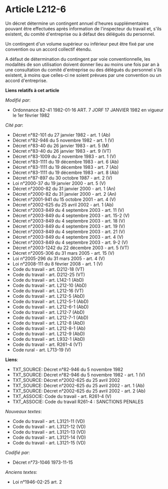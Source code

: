 # Article L212-6

Un décret détermine un contingent annuel d'heures supplémentaires pouvant être effectuées après information de l'inspecteur
du travail et, s'ils existent, du comité d'entreprise ou à défaut des délégués du personnel.

Un contingent d'un volume supérieur ou inférieur peut être fixé par une convention ou un accord collectif étendu.

A défaut de détermination du contingent par voie conventionnelle, les modalités de son utilisation doivent donner lieu au
moins une fois par an à une consultation du comité d'entreprise ou des délégués du personnel s'ils existent, à moins que
celles-ci ne soient prévues par une convention ou un accord d'entreprise.

**Liens relatifs à cet article**

_Modifié par_:

  - Ordonnance 82-41 1982-01-16 ART. 7 JORF 17 JANVIER 1982 en vigueur le 1er février 1982

_Cité par_:

  - Décret n°82-101 du 27 janvier 1982 - art. 1 (Ab)
  - Décret n°82-946 du 5 novembre 1982 - art. 1 (V)
  - Décret n°83-40 du 26 janvier 1983 - art. 5 (M)
  - Décret n°83-40 du 26 janvier 1983 - art. 9 (VT)
  - Décret n°83-1009 du 2 novembre 1983 - art. 1 (V)
  - Décret n°83-1111 du 19 décembre 1983 - art. 6 (Ab)
  - Décret n°83-1111 du 19 décembre 1983 - art. 7 (Ab)
  - Décret n°83-1111 du 19 décembre 1983 - art. 8 (Ab)
  - Décret n°87-897 du 30 octobre 1987 - art. 2 (V)
  - Loi n°2000-37 du 19 janvier 2000 - art. 5 (V)
  - Décret n°2000-82 du 31 janvier 2000 - art. 1 (An)
  - Décret n°2000-82 du 31 janvier 2000 - art. 2 (An)
  - Décret n°2001-941 du 15 octobre 2001 - art. 4 (V)
  - Décret n°2002-625 du 25 avril 2002 - art. 1 (Ab)
  - Décret n°2003-849 du 4 septembre 2003 - art. 11 (V)
  - Décret n°2003-849 du 4 septembre 2003 - art. 15-2 (V)
  - Décret n°2003-849 du 4 septembre 2003 - art. 18 (V)
  - Décret n°2003-849 du 4 septembre 2003 - art. 19 (V)
  - Décret n°2003-849 du 4 septembre 2003 - art. 21 (V)
  - Décret n°2003-849 du 4 septembre 2003 - art. 4 (V)
  - Décret n°2003-849 du 4 septembre 2003 - art. 9-2 (V)
  - Décret n°2003-1242 du 22 décembre 2003 - art. 5 (VT)
  - Décret n°2005-306 du 31 mars 2005 - art. 15 (V)
  - Loi n°2005-296 du 31 mars 2005 - art. 4 (V)
  - Loi n°2008-111 du 8 février 2008 - art. 1 (V)
  - Code du travail - art. D212-18 (VT)
  - Code du travail - art. D212-25 (VT)
  - Code du travail - art. L142-1 (AbD)
  - Code du travail - art. L212-10 (AbD)
  - Code du travail - art. L212-16 (VT)
  - Code du travail - art. L212-5 (AbD)
  - Code du travail - art. L212-5-1 (AbD)
  - Code du travail - art. L212-6-1 (AbD)
  - Code du travail - art. L212-7 (AbD)
  - Code du travail - art. L212-7-1 (AbD)
  - Code du travail - art. L212-8 (AbD)
  - Code du travail - art. L212-8-1 (Ab)
  - Code du travail - art. L212-9 (AbD)
  - Code du travail - art. L932-1 (AbD)
  - Code du travail - art. R261-4 (VT)
  - Code rural - art. L713-19 (V)

**Liens**:

  - TXT_SOURCE: Décret n°82-946 du 5 novembre 1982
  - TXT_SOURCE: Décret n°82-946 du 5 novembre 1982 - art. 1 (V)
  - TXT_SOURCE: Décret n°2002-625 du 25 avril 2002
  - TXT_SOURCE: Décret n°2002-625 du 25 avril 2002 - art. 1 (Ab)
  - TXT_SOURCE: Décret n°2002-625 du 25 avril 2002 - art. 2 (Ab)
  - TXT_ASSOCIE: Code du travail - art. R261-4 (V)
  - TXT_ASSOCIE: Code du travail R261-4 : SANCTIONS PENALES

_Nouveaux textes_:

  - Code du travail - art. L3121-11 (VD)
  - Code du travail - art. L3121-12 (VD)
  - Code du travail - art. L3121-13 (VD)
  - Code du travail - art. L3121-14 (VD)
  - Code du travail - art. L3121-15 (VD)

_Codifié par_:

  - Décret n°73-1046 1973-11-15

_Anciens textes_:

  - Loi n°1946-02-25 art. 2
